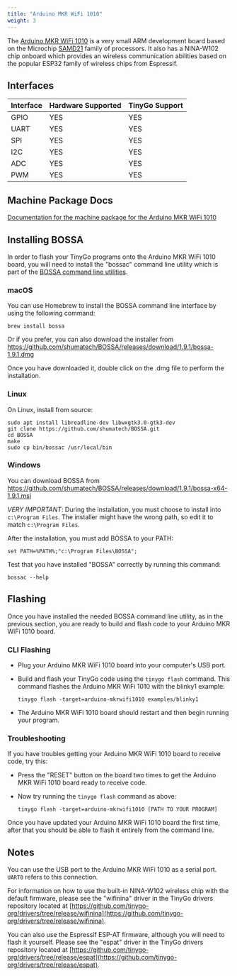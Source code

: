 ```yaml
---
title: "Arduino MKR WiFi 1010"
weight: 3
---
```


The [Arduino MKR WiFi 1010](https://store.arduino.cc/usa/mkr-wifi-1010) is a very small ARM development board based on the Microchip [SAMD21](https://www.microchip.com/wwwproducts/en/ATSAMD21G18) family of processors. It also has a NINA-W102 chip onboard which provides an wireless communication abilities based on the popular ESP32 family of wireless chips from Espressif.

## Interfaces

| Interface | Hardware Supported | TinyGo Support |
| --------- | ------------- | ----- |
| GPIO      | YES | YES |
| UART      | YES | YES |
| SPI      | YES | YES |
| I2C      | YES | YES |
| ADC      | YES | YES |
| PWM      | YES | YES |

## Machine Package Docs

[Documentation for the machine package for the Arduino MKR WiFi 1010](../machine/arduino-mkrwifi1010)

## Installing BOSSA

In order to flash your TinyGo programs onto the Arduino MKR WiFi 1010 board, you will need to install the "bossac" command line utility which is part of the [BOSSA command line utilities](https://github.com/shumatech/BOSSA).

### macOS

You can use Homebrew to install the BOSSA command line interface by using the following command:

```shell
brew install bossa
```

Or if you  prefer, you can also download the installer from https://github.com/shumatech/BOSSA/releases/download/1.9.1/bossa-1.9.1.dmg

Once you have downloaded it, double click on the .dmg file to perform the installation.

### Linux

On Linux, install from source:

```shell
sudo apt install libreadline-dev libwxgtk3.0-gtk3-dev
git clone https://github.com/shumatech/BOSSA.git
cd BOSSA
make
sudo cp bin/bossac /usr/local/bin
```

### Windows

You can download BOSSA from https://github.com/shumatech/BOSSA/releases/download/1.9.1/bossa-x64-1.9.1.msi

*VERY IMPORTANT*: During the installation, you must choose to install into `c:\Program Files`. The installer might have the wrong path, so edit it to match  `c:\Program Files`.

After the installation, you must add BOSSA to your PATH:

```shell
set PATH=%PATH%;"c:\Program Files\BOSSA";
```

Test that you have installed "BOSSA" correctly by running this command:

```shell
bossac --help
```

## Flashing

Once you have installed the needed BOSSA command line utility, as in the previous section, you are ready to build and flash code to your Arduino MKR WiFi 1010 board.

### CLI Flashing

- Plug your Arduino MKR WiFi 1010 board into your computer's USB port.
- Build and flash your TinyGo code using the `tinygo flash` command. This command flashes the Arduino MKR WiFi 1010 with the blinky1 example:

    ```shell
    tinygo flash -target=arduino-mkrwifi1010 examples/blinky1
    ```

- The Arduino MKR WiFi 1010 board should restart and then begin running your program.

### Troubleshooting

If you have troubles getting your Arduino MKR WiFi 1010 board to receive code, try this:

- Press the "RESET" button on the board two times to get the Arduino MKR WiFi 1010 board ready to receive code.
- Now try running the `tinygo flash` command as above:

    ```shell
    tinygo flash -target=arduino-mkrwifi1010 [PATH TO YOUR PROGRAM]
    ```

Once you have updated your Arduino MKR WiFi 1010 board the first time, after that you should be able to flash it entirely from the command line.

## Notes

You can use the USB port to the Arduino MKR WiFi 1010 as a serial port. `UART0` refers to this connection.

For information on how to use the built-in NINA-W102 wireless chip with the default firmware, please see the "wifinina" driver in the TinyGo drivers repository located at [https://github.com/tinygo-org/drivers/tree/release/wifinina](https://github.com/tinygo-org/drivers/tree/release/wifinina).

You can also use the Espressif ESP-AT firmware, although you will need to flash it yourself. Please see the "espat" driver in the TinyGo drivers repository located at [https://github.com/tinygo-org/drivers/tree/release/espat](https://github.com/tinygo-org/drivers/tree/release/espat).

